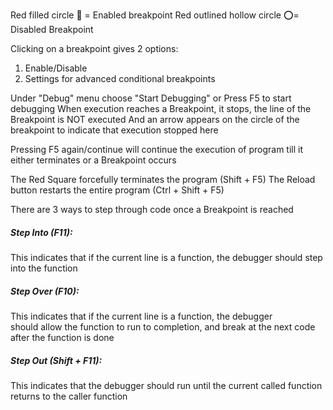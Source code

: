 
Red filled circle 🔴 = Enabled breakpoint
Red outlined hollow circle ⭕= Disabled Breakpoint

Clicking on a breakpoint gives 2 options:
1. Enable/Disable
2. Settings for advanced conditional breakpoints

Under "Debug" menu choose "Start Debugging" or Press F5 to start debugging
When execution reaches a Breakpoint, it stops, the line of the Breakpoint is NOT executed
And an arrow appears on the circle of the breakpoint to indicate that execution stopped here

Pressing F5 again/continue will continue the execution of program till it either terminates or a Breakpoint occurs


The Red Square forcefully terminates the program (Shift + F5)
The Reload button restarts the entire program (Ctrl + Shift + F5)

There are 3 ways to step through code once a Breakpoint is reached
##### Step Into (F11): 
This indicates that if the current line is a function, the debugger should step into the function

##### Step Over (F10):
This indicates that if the current line is a function, the debugger should allow the function to run to completion, and break at the next code after the function is done

##### Step Out (Shift + F11):
This indicates that the debugger should run until the current called function returns to the caller function

